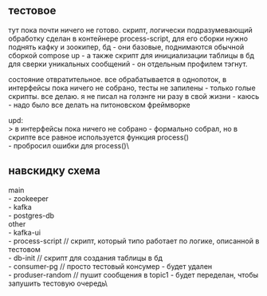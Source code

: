 ## тестовое
тут пока почти ничего не готово. скрипт, логически подразумевающий обработку сделан в контейнере process-script, для его сборки нужно поднять кафку и зоокипер, бд - они базовые, поднимаются обычной сборкой compose up - а также скрипт для инициализации таблицы в бд для сверки уникальных сообщений - он отдельным профилем тэгнут.

состояние отвратительное. все обрабатывается в однопоток, в интерфейсы пока ничего не собрано, тесты не запилены - только голые скрипты. все делаю. я не писал на голэнге ни разу в свой жизни - каюсь - надо было все делать на питоновском фреймворке

upd:\
\> в интерфейсы пока ничего не собрано - формально собрал, но в скрипте все равное используется функция process()\
\- пробросил ошибки для process()\

## навскидку схема
main\
\- zookeeper\
\- kafka\
\- postgres-db\
other\
\- kafka-ui\
\- process-script // скрипт, который типо работает по логике, описанной в тестовом\
\- db-init // скрипт для создания таблицы в бд\
\- consumer-pg // просто тестовый консумер - будет удален\
\- produser-random // пушит сообщения в topic1 - будет переделан, чтобы запушить тестовую очередь\
